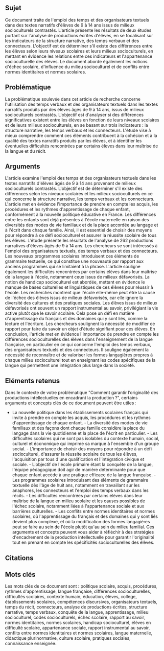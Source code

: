 ## Sujet
Ce document traite de l'emploi des temps et des organisateurs textuels dans des textes narratifs d'élèves de 9 à 14 ans issus de milieux socioculturels contrastés. L'article présente les résultats de deux études portant sur l'analyse de productions écrites d'élèves, en se focalisant sur les indicateurs de la structure narrative, des temps verbaux et des connecteurs. L'objectif est de déterminer s'il existe des différences entre les élèves selon leurs niveaux scolaires et leurs milieux socioculturels, en mettant en évidence les relations entre ces indicateurs et l'appartenance socioculturelle des élèves. Le document aborde également les notions d'échec scolaire, d'influence du milieu socioculturel et de conflits entre normes identitaires et normes scolaires.
## Problématique
La problématique soulevée dans cet article de recherche concerne l'utilisation des temps verbaux et des organisateurs textuels dans les textes narratifs produits par des élèves âgés de 9 à 14 ans, issus de milieux socioculturels contrastés. L'objectif est d'analyser si des différences significatives existent entre les élèves en fonction de leurs niveaux scolaires et de leurs milieux socioculturels, en se basant sur trois indicateurs : la structure narrative, les temps verbaux et les connecteurs. L'étude vise à mieux comprendre comment ces éléments contribuent à la cohésion et à la qualité des textes narratifs produits par les élèves, et à identifier les éventuelles difficultés rencontrées par certains élèves dans leur maîtrise de la langue et du récit.
## Arguments
L'article examine l'emploi des temps et des organisateurs textuels dans les textes narratifs d'élèves âgés de 9 à 14 ans provenant de milieux socioculturels contrastés. L'objectif est de déterminer s'il existe des différences selon les niveaux scolaires et les milieux socioculturels en ce qui concerne la structure narrative, les temps verbaux et les connecteurs. L'article met en évidence l'importance de prendre en compte les acquis, les procédures et les rythmes d'apprentissage de chaque enfant, conformément à la nouvelle politique éducative en France. Les différences entre les enfants sont déjà présentes à l'école maternelle en raison des diversités des modes de vie familiaux et de la place accordée au langage et à l'écrit dans chaque famille. Ainsi, il est essentiel de choisir des moyens pour répondre à ce défi socioculturel et assurer la réussite scolaire de tous les élèves. L'étude présente les résultats de l'analyse de 262 productions narratives d'élèves âgés de 9 à 14 ans. Les chercheurs se sont intéressés à l'emploi des organisateurs textuels, des temps verbaux et des connecteurs. Les nouveaux programmes scolaires introduisent ces éléments de grammaire textuelle, ce qui constitue une nouveauté par rapport aux anciens programmes qui se limitaient à la phrase. L'article souligne également les difficultés rencontrées par certains élèves dans leur maîtrise de la langue à l'école, notamment ceux issus de milieux défavorisés. La notion de handicap socioculturel est abordée, mettant en évidence le manque de bases culturelles et linguistiques de ces élèves pour réussir à l'école. Les recherches montrent que l'école elle-même peut être la cause de l'échec des élèves issus de milieux défavorisés, car elle ignore la diversité des cultures et des pratiques sociales. Les élèves issus de milieux défavorisés ont souvent un rapport instrumental au savoir, privilégiant la vie active plutôt que le savoir scolaire. Cela pose un défi en matière d'apprentissage du français et des domaines qui y sont liés, comme la lecture et l'écriture. Les chercheurs soulignent la nécessité de modifier ce rapport pour faire du savoir un objet d'étude signifiant pour ces élèves. En conclusion, l'article met en évidence l'importance de prendre en compte les différences socioculturelles des élèves dans l'enseignement de la langue française, en particulier en ce qui concerne l'emploi des temps verbaux, des organisateurs textuels et des connecteurs. Il souligne également la nécessité de reconnaître et de valoriser les formes langagières propres à chaque milieu socioculturel tout en enseignant les codes spécifiques de la langue qui permettent une intégration plus large dans la société.
## Eléments retenus 
Dans le contexte de votre problématique "Comment garantir l’originalité des productions intellectuelles en encadrant la production ?", certains arguments et concepts clés de ce document peuvent être utiles :
- La nouvelle politique dans les établissements scolaires français qui invite à prendre en compte les acquis, les procédures et les rythmes d'apprentissage de chaque enfant. - La diversité des modes de vie familiaux et des façons dont chaque famille considère la place du langage dans la vie quotidienne et la place de l'écrit en particulier. - Les difficultés scolaires qui ne sont pas isolables du contexte humain, social, culturel et économique qui imprime sa marque à l'ensemble d'un groupe social. - L'importance de choisir des moyens pour répondre à un défi socioculturel, d'assurer la réussite scolaire de tous les élèves, l'acquisition par tous d'une qualification et l'intégration civique et sociale. - L'objectif de l'école primaire étant la conquête de la langue, l'équipe pédagogique doit agir de manière déterminante pour que chaque enfant accède à une pratique efficace de la langue française. - Les programmes scolaires introduisant des éléments de grammaire textuelle dès l'âge de huit ans, notamment en travaillant sur les anaphores, les connecteurs et l'emploi des temps verbaux dans les récits. - Les difficultés rencontrées par certains élèves dans leur maîtrise de la langue en milieu scolaire et les causes possibles de l'échec scolaire, notamment liées à l'appartenance sociale et aux barrières culturelles. - Les conflits entre normes identitaires et normes scolaires, où l'apprentissage du français et des domaines qui y sont liés devient plus complexe, et où la modification des formes langagières peut se faire au sein de l'école plutôt qu'au sein du milieu familial. Ces arguments et concepts peuvent vous aider à réfléchir à des stratégies d'encadrement de la production intellectuelle pour garantir l'originalité tout en prenant en compte les spécificités socioculturelles des élèves.

## Citations

## Mots clés
Les mots clés de ce document sont : politique scolaire, acquis, procédures, rythmes d'apprentissage, langue française, différences socioculturelles, difficultés scolaires, contexte humain, éducation, élèves, collège, établissements scolaires, compétences discursives, organisateurs textuels, temps du récit, connecteurs, analyse de productions écrites, structure narrative, temps verbaux, conquête de la langue, apprentissage, milieu socioculturel, codes socioculturels, échec scolaire, rapport au savoir, normes identitaires, normes scolaires, handicap socioculturel, élèves en difficulté scolaire, appartenance sociale, rapport instrumental au savoir, conflits entre normes identitaires et normes scolaires, langue maternelle, didactique plurinormative, culture scolaire, pratiques sociales, connaissance enseignée.